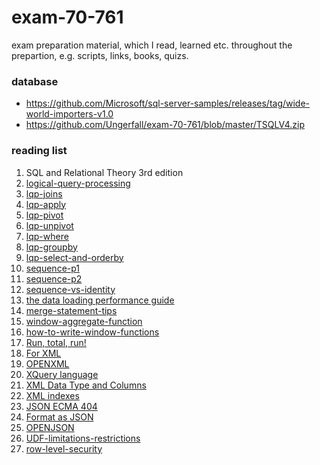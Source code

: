 # exam-70-761

exam preparation material, which I read, learned etc. throughout the prepartion, e.g. scripts, links, books, quizs.

### database

* https://github.com/Microsoft/sql-server-samples/releases/tag/wide-world-importers-v1.0
* https://github.com/Ungerfall/exam-70-761/blob/master/TSQLV4.zip

### reading list

1. SQL and Relational Theory 3rd edition
2. [logical-query-processing](http://sqlmag.com/sql-server/logical-query-processing-what-it-and-what-itmeans-you)
3. [lqp-joins](http://sqlmag.com/sql-server/logical-query-processing-clause-and-joins)
4. [lqp-apply](http://sqlmag.com/sql-server/logical-query-processing-clause-and-apply)
5. [lqp-pivot](http://sqlmag.com/sql-server/logical-query-processing-clause-and-pivot)
6. [lqp-unpivot](http://sqlmag.com/sql-server/logical-query-processing-part-5-clause-andunpivot)
7. [lqp-where](http://sqlmag.com/sql-server-2016/logical-query-processing-part-6-where-clause)
8. [lqp-groupby](http://sqlmag.com/sql-server/logical-query-processing-part-7-group-andhaving)
9. [lqp-select-and-orderby](http://sqlmag.com/sql-server/logical-query-processing-part-8-select-and-order)
10. [sequence-p1](https://www.itprotoday.com/sql-server/sequences-part-1)
11. [sequence-p2](https://www.itprotoday.com/sql-server/sequences-part-2)
12. [sequence-vs-identity](https://www.itprotoday.com/sql-server/sequence-and-identity-performance)
13. [the data loading performance guide](https://docs.microsoft.com/en-us/previous-versions/sql/sql-server-2008/dd425070(v=sql.100))
14. [merge-statement-tips](https://www.itprotoday.com/sql-server/merge-statement-tips)
15. [window-aggregate-function](https://www.itprotoday.com/sql-server/what-you-need-know-about-batch-mode-window-aggregate-operator-sql-server-2016-part-3)
16. [how-to-write-window-functions](http://sqlmag.com/sql-server-2012/microsoft-sql-server-2012-how-write-t-sql-window-functions-part-2)
17. [Run, total, run!](https://youtu.be/KM83eVqHHPA)
18. [For XML](https://docs.microsoft.com/en-us/sql/relational-databases/xml/for-xml-sql-server?view=sql-server-2017)
19. [OPENXML](https://docs.microsoft.com/en-us/sql/t-sql/functions/openxml-transact-sql?view=sql-server-2017)
20. [XQuery language](https://docs.microsoft.com/en-us/sql/xquery/xquery-language-reference-sql-server?view=sql-server-2017)
21. [XML Data Type and Columns](https://docs.microsoft.com/en-us/sql/relational-databases/xml/xml-data-type-and-columns-sql-server?view=sql-server-2017)
22. [XML indexes](https://docs.microsoft.com/en-us/sql/relational-databases/xml/xml-indexes-sql-server?view=sql-server-2017)
23. [JSON ECMA 404](http://www.ecma-international.org/publications/files/ECMA-ST/ECMA-404.pdf)
24. [Format as JSON](https://docs.microsoft.com/en-us/sql/relational-databases/json/format-query-results-as-json-with-for-json-sql-server?view=sql-server-2017)
25. [OPENJSON](https://docs.microsoft.com/en-us/sql/t-sql/functions/openjson-transact-sql?view=sql-server-2017)
26. [UDF-limitations-restrictions](https://docs.microsoft.com/en-us/sql/relational-databases/user-defined-functions/create-user-defined-functions-database-engine?view=sql-server-2017)
27. [row-level-security](https://docs.microsoft.com/en-us/sql/relational-databases/security/row-level-security?view=sql-server-2017)
